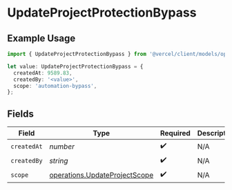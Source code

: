 # UpdateProjectProtectionBypass

## Example Usage

```typescript
import { UpdateProjectProtectionBypass } from '@vercel/client/models/operations';

let value: UpdateProjectProtectionBypass = {
  createdAt: 9589.83,
  createdBy: '<value>',
  scope: 'automation-bypass',
};
```

## Fields

| Field       | Type                                                                           | Required           | Description |
| ----------- | ------------------------------------------------------------------------------ | ------------------ | ----------- |
| `createdAt` | _number_                                                                       | :heavy_check_mark: | N/A         |
| `createdBy` | _string_                                                                       | :heavy_check_mark: | N/A         |
| `scope`     | [operations.UpdateProjectScope](../../models/operations/updateprojectscope.md) | :heavy_check_mark: | N/A         |
